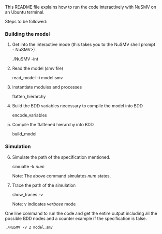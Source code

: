 This README file explains how to run the code interactively with NuSMV on an Ubuntu terminal.

Steps to be followed:

###	Building the model

1. Get into the interactive mode (this takes you to the NuSMV shell prompt - NuSMV>)

	./NuSMV -int

2. Read the model (smv file)

	read_model -i model.smv

3. Instantiate modules and processes

	flatten_hierarchy

4. Build the BDD variables necessary to compile the model into BDD

	encode_variables

5. Compile the flattened hierarchy into BDD

	build_model

###	Simulation

6. Simulate the path of the specification mentioned.

	simualte -k *num*

    Note: The above command simulates *num* states.

7. Trace the path of the simulation

	show_traces -v

    Note: v indicates *verbose* mode


One line command to run the code and get the entire output including all the possible BDD nodes and a counter example if the specification is false.

	./NuSMV -v 2 model.smv

